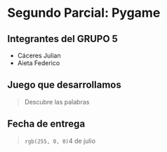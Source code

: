 # Segundo Parcial: Pygame

## Integrantes del GRUPO 5

* Cáceres Julian
* Aieta Federico

## Juego que desarrollamos

> Descubre las palabras

## Fecha de entrega

> `rgb(255, 0, 0)`4 de julio
